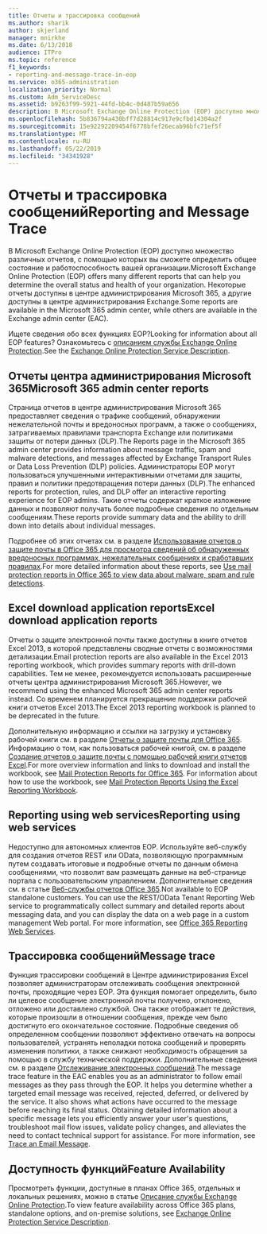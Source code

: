 ```yaml
---
title: Отчеты и трассировка сообщений
ms.author: sharik
author: skjerland
manager: mnirkhe
ms.date: 6/13/2018
audience: ITPro
ms.topic: reference
f1_keywords:
- reporting-and-message-trace-in-eop
ms.service: o365-administration
localization_priority: Normal
ms.custom: Adm_ServiceDesc
ms.assetid: b9263f99-5921-44fd-bb4c-0d487b59a656
description: В Microsoft Exchange Online Protection (EOP) доступно множество различных отчетов, с помощью которых вы сможете определить общее состояние и работоспособность вашей организации. Некоторые отчеты доступны в центре администрирования Microsoft 365, а другие доступны в центре администрирования Exchange.
ms.openlocfilehash: 5b836794a430bff7d28814c917e9cfbd14304a2f
ms.sourcegitcommit: 15e92292209454f6778bfef26ecab96bfc71ef5f
ms.translationtype: MT
ms.contentlocale: ru-RU
ms.lasthandoff: 05/22/2019
ms.locfileid: "34341928"
---
```

# <a name="reporting-and-message-trace"></a><span data-ttu-id="28730-104">Отчеты и трассировка сообщений</span><span class="sxs-lookup"><span data-stu-id="28730-104">Reporting and Message Trace</span></span>

<span data-ttu-id="28730-105">В Microsoft Exchange Online Protection (EOP) доступно множество различных отчетов, с помощью которых вы сможете определить общее состояние и работоспособность вашей организации.</span><span class="sxs-lookup"><span data-stu-id="28730-105">Microsoft Exchange Online Protection (EOP) offers many different reports that can help you determine the overall status and health of your organization.</span></span> <span data-ttu-id="28730-106">Некоторые отчеты доступны в центре администрирования Microsoft 365, а другие доступны в центре администрирования Exchange.</span><span class="sxs-lookup"><span data-stu-id="28730-106">Some reports are available in the Microsoft 365 admin center, while others are available in the Exchange admin center (EAC).</span></span>
  
<span data-ttu-id="28730-107">Ищете сведения обо всех функциях EOP?</span><span class="sxs-lookup"><span data-stu-id="28730-107">Looking for information about all EOP features?</span></span> <span data-ttu-id="28730-108">Ознакомьтесь с [описанием службы Exchange Online Protection](exchange-online-protection-service-description.md).</span><span class="sxs-lookup"><span data-stu-id="28730-108">See the [Exchange Online Protection Service Description](exchange-online-protection-service-description.md).</span></span>
  
## <a name="microsoft-365-admin-center-reports"></a><span data-ttu-id="28730-109">Отчеты центра администрирования Microsoft 365</span><span class="sxs-lookup"><span data-stu-id="28730-109">Microsoft 365 admin center reports</span></span>
<span data-ttu-id="28730-110"><a name="BKMK_office365admincenterreports"> </a></span><span class="sxs-lookup"><span data-stu-id="28730-110"></span></span>

<span data-ttu-id="28730-111">Страница отчетов в центре администрирования Microsoft 365 предоставляет сведения о трафике сообщений, обнаружении нежелательной почты и вредоносных программ, а также о сообщениях, затрагиваемых правилами транспорта Exchange или политиками защиты от потери данных (DLP).</span><span class="sxs-lookup"><span data-stu-id="28730-111">The Reports page in the Microsoft 365 admin center provides information about message traffic, spam and malware detections, and messages affected by Exchange Transport Rules or Data Loss Prevention (DLP) policies.</span></span> <span data-ttu-id="28730-112">Администраторы EOP могут пользоваться улучшенными интерактивными отчетами для защиты, правил и политики предотвращения потери данных (DLP).</span><span class="sxs-lookup"><span data-stu-id="28730-112">The enhanced reports for protection, rules, and DLP offer an interactive reporting experience for EOP admins.</span></span> <span data-ttu-id="28730-113">Такие отчеты содержат краткое изложение данных и позволяют получать более подробные сведения по отдельным сообщениям.</span><span class="sxs-lookup"><span data-stu-id="28730-113">These reports provide summary data and the ability to drill down into details about individual messages.</span></span>
  
<span data-ttu-id="28730-114">Подробнее об этих отчетах см. в разделе [Использование отчетов о защите почты в Office 365 для просмотра сведений об обнаруженных вредоносных программах, нежелательных сообщениях и сработавших правилах](https://go.microsoft.com/fwlink/p/?LinkID=401102).</span><span class="sxs-lookup"><span data-stu-id="28730-114">For more detailed information about these reports, see [Use mail protection reports in Office 365 to view data about malware, spam and rule detections](https://go.microsoft.com/fwlink/p/?LinkID=401102).</span></span>
  
## <a name="excel-download-application-reports"></a><span data-ttu-id="28730-115">Excel download application reports</span><span class="sxs-lookup"><span data-stu-id="28730-115">Excel download application reports</span></span>
<span data-ttu-id="28730-116"><a name="BKMK_exceldownloadapplicationreports"> </a></span><span class="sxs-lookup"><span data-stu-id="28730-116"></span></span>

<span data-ttu-id="28730-117">Отчеты о защите электронной почты также доступны в книге отчетов Excel 2013, в которой представлены сводные отчеты с возможностями детализации.</span><span class="sxs-lookup"><span data-stu-id="28730-117">Email protection reports are also available in the Excel 2013 reporting workbook, which provides summary reports with drill-down capabilities.</span></span> <span data-ttu-id="28730-118">Тем не менее, рекомендуется использовать расширенные отчеты центра администрирования Microsoft 365.</span><span class="sxs-lookup"><span data-stu-id="28730-118">However, we recommend using the enhanced Microsoft 365 admin center reports instead.</span></span> <span data-ttu-id="28730-119">Со временем планируется прекращение поддержки рабочей книги отчетов Excel 2013.</span><span class="sxs-lookup"><span data-stu-id="28730-119">The Excel 2013 reporting workbook is planned to be deprecated in the future.</span></span> 
  
<span data-ttu-id="28730-p106">Дополнительную информацию и ссылки на загрузку и установку рабочей книги см. в разделе [Отчеты о защите почты для Office 365](https://go.microsoft.com/fwlink/p/?LinkId=271776). Информацию о том, как пользоваться рабочей книгой, см. в разделе [Создание отчетов о защите почты с помощью рабочей книги отчетов Excel](https://go.microsoft.com/fwlink/p/?LinkId=285211).</span><span class="sxs-lookup"><span data-stu-id="28730-p106">For more overview information and links to download and install the workbook, see [Mail Protection Reports for Office 365](https://go.microsoft.com/fwlink/p/?LinkId=271776). For information about how to use the workbook, see [Mail Protection Reports Using the Excel Reporting Workbook](https://go.microsoft.com/fwlink/p/?LinkId=285211).</span></span>
  
## <a name="reporting-using-web-services"></a><span data-ttu-id="28730-122">Reporting using web services</span><span class="sxs-lookup"><span data-stu-id="28730-122">Reporting using web services</span></span>
<span data-ttu-id="28730-123"><a name="BKMK_reportingusingwebservices"> </a></span><span class="sxs-lookup"><span data-stu-id="28730-123"></span></span>

<span data-ttu-id="28730-p107">Недоступно для автономных клиентов EOP. Используйте веб-службу для создания отчетов REST или OData, позволяющую программным путем создавать итоговые и подробные отчеты по данным обмена сообщениями, что позволит вам размещать данные на веб-странице портала с пользовательским управлением. Дополнительные сведения см. в статье [Веб-службы отчетов Office 365](https://go.microsoft.com/fwlink/?LinkId=279926).</span><span class="sxs-lookup"><span data-stu-id="28730-p107">Not available to EOP standalone customers. You can use the REST/OData Tenant Reporting Web service to programmatically collect summary and detailed reports about messaging data, and you can display the data on a web page in a custom management Web portal. For more information, see [Office 365 Reporting Web Services](https://go.microsoft.com/fwlink/?LinkId=279926).</span></span>
  
## <a name="message-trace"></a><span data-ttu-id="28730-127">Трассировка сообщений</span><span class="sxs-lookup"><span data-stu-id="28730-127">Message trace</span></span>
<span data-ttu-id="28730-128"><a name="BKMK_messagetrace"> </a></span><span class="sxs-lookup"><span data-stu-id="28730-128"></span></span>

<span data-ttu-id="28730-p108">Функция трассировки сообщений в Центре администрирования Excel позволяет администраторам отслеживать сообщения электронной почты, проходящие через EOP. Эта функция помогает определить, было ли целевое сообщение электронной почты получено, отклонено, отложено или доставлено службой. Она также отображает те действия, которые произошли в отношении сообщения, прежде чем было достигнуто его окончательное состояние. Подробные сведения об определенном сообщении позволяют эффективно отвечать на вопросы пользователей, устранять неполадки потока сообщений и проверять изменения политики, а также снижают необходимость обращения за помощью в службу технической поддержки. Дополнительные сведения см. в разделе [Отслеживание электронных сообщений](https://go.microsoft.com/fwlink/p/?LinkID=282262).</span><span class="sxs-lookup"><span data-stu-id="28730-p108">The message trace feature in the EAC enables you as an administrator to follow email messages as they pass through the EOP. It helps you determine whether a targeted email message was received, rejected, deferred, or delivered by the service. It also shows what actions have occurred to the message before reaching its final status. Obtaining detailed information about a specific message lets you efficiently answer your user's questions, troubleshoot mail flow issues, validate policy changes, and alleviates the need to contact technical support for assistance. For more information, see [Trace an Email Message](https://go.microsoft.com/fwlink/p/?LinkID=282262).</span></span>
  
## <a name="feature-availability"></a><span data-ttu-id="28730-134">Доступность функций</span><span class="sxs-lookup"><span data-stu-id="28730-134">Feature Availability</span></span>
<span data-ttu-id="28730-135"><a name="BKMK_messagetrace"> </a></span><span class="sxs-lookup"><span data-stu-id="28730-135"></span></span>

<span data-ttu-id="28730-136">Просмотреть функции, доступные в планах Office 365, отдельных и локальных решениях, можно в статье [Описание службы Exchange Online Protection](exchange-online-protection-service-description.md).</span><span class="sxs-lookup"><span data-stu-id="28730-136">To view feature availability across Office 365 plans, standalone options, and on-premise solutions, see [Exchange Online Protection Service Description](exchange-online-protection-service-description.md).</span></span>
  

